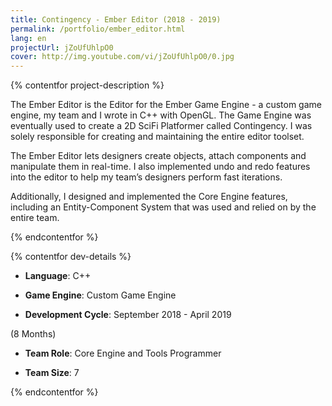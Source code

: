 ```yaml
---
title: Contingency - Ember Editor (2018 - 2019)
permalink: /portfolio/ember_editor.html
lang: en
projectUrl: jZoUfUhlpO0
cover: http://img.youtube.com/vi/jZoUfUhlpO0/0.jpg
---
```


{% contentfor project-description %}

The Ember Editor is the Editor for the Ember Game Engine - a custom game engine, my team and I wrote in C++ with OpenGL. The Game Engine was eventually used to create a 2D SciFi Platformer called Contingency. I was solely responsible for creating and maintaining the entire editor toolset. 

The Ember Editor lets designers create objects, attach components and manipulate them in real-time. I also implemented undo and redo features into the editor to help my team’s designers perform fast iterations.


Additionally, I designed and implemented the Core Engine features, including an Entity-Component System that was used and relied on by the entire team.  

{% endcontentfor %}

{% contentfor dev-details %}

- __Language__: C++

- __Game Engine__: Custom Game Engine

- __Development Cycle__: September 2018 - April 2019 

(8 Months)

- __Team Role__: Core Engine and Tools Programmer

- __Team Size__: 7

{% endcontentfor %}
